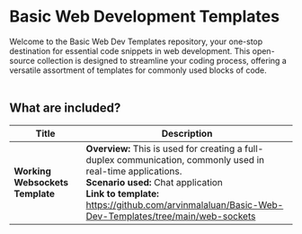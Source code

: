 # Basic Web Development Templates
Welcome to the Basic Web Dev Templates repository, your one-stop destination for essential code snippets in web development. This open-source collection is designed to streamline your coding process, offering a versatile assortment of templates for commonly used blocks of code.
<br />
<br />

## What are included?

| Title        | Description                        |
| ------------ | ---------------------------------- |
| <b>Working Websockets Template</b> | <b>Overview:</b> This is used for creating a full-duplex communication, commonly used in real-time applications.<br /><b>Scenario used:</b> Chat application<br /><b>Link to template:</b> https://github.com/arvinmalaluan/Basic-Web-Dev-Templates/tree/main/web-sockets<br /> |
